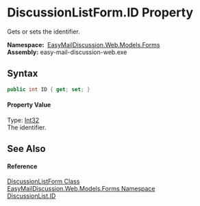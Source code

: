 DiscussionListForm.ID Property
==============================
Gets or sets the identifier.

  **Namespace:**  [EasyMailDiscussion.Web.Models.Forms][1]  
  **Assembly:** easy-mail-discussion-web.exe

Syntax
------

```csharp
public int ID { get; set; }
```

#### Property Value
Type: [Int32][2]  
 The identifier. 

See Also
--------

#### Reference
[DiscussionListForm Class][3]  
[EasyMailDiscussion.Web.Models.Forms Namespace][1]  
[DiscussionList.ID][4]  

[1]: ../README.md
[2]: https://docs.microsoft.com/dotnet/api/system.int32
[3]: README.md
[4]: ../../EasyMailDiscussion.Common.Database/DiscussionList/ID.md